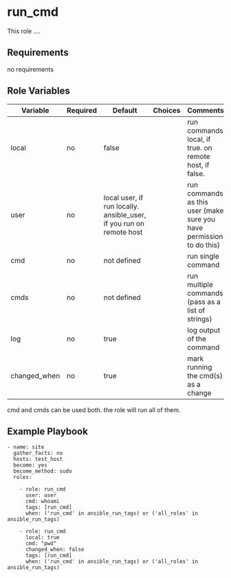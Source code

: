 run_cmd
=========
This role ....

Requirements
------------
no requirements

Role Variables
--------------

| Variable      | Required | Default                                                             | Choices | Comments                                                             |
|---------------|----------|---------------------------------------------------------------------|---------|----------------------------------------------------------------------|
| local         | no       | false                                                               |         | run commands local, if true. on remote host, if false.               |
| user          | no       | local user, if run locally. ansible_user, if you run on remote host |         | run commands as this user (make sure you have permission to do this) |
| cmd           | no       | not defined                                                         |         | run single command                                                   |
| cmds          | no       | not defined                                                         |         | run multiple commands (pass as a list of strings)                    |
| log           | no       | true                                                                |         | log output of the command                                            |
| changed_when  | no       | true                                                                |         | mark running the cmd(s) as a change                                  |
cmd and cmds can be used both. the role will run all of them.

Example Playbook 
----------------

    - name: site
      gather_facts: no
      hosts: test_host
      become: yes
      become_method: sudo
      roles:

        - role: run_cmd
          user: user
          cmd: whoami
          tags: [run_cmd]
          when: ('run_cmd' in ansible_run_tags) or ('all_roles' in ansible_run_tags)
    
        - role: run_cmd
          local: true
          cmd: "pwd"
          changed_when: false
          tags: [run_cmd]
          when: ('run_cmd' in ansible_run_tags) or ('all_roles' in ansible_run_tags)
